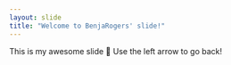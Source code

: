 ```yaml
---
layout: slide
title: "Welcome to BenjaRogers' slide!"
---
```

This is my awesome slide :tada:
Use the left arrow to go back!
